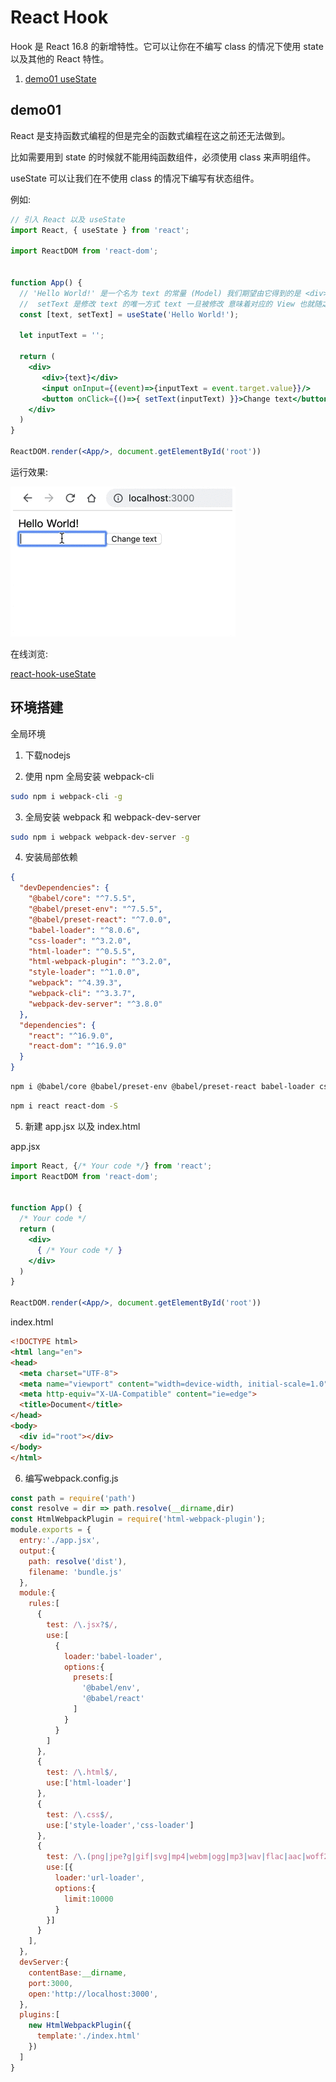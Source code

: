 # React Hook

Hook 是 React 16.8 的新增特性。它可以让你在不编写 class 的情况下使用 state 以及其他的 React 特性。

1. [demo01 useState](#demo01) 

## demo01

React 是支持函数式编程的但是完全的函数式编程在这之前还无法做到。

比如需要用到 state 的时候就不能用纯函数组件，必须使用 class 来声明组件。

useState 可以让我们在不使用 class 的情况下编写有状态组件。

例如:

```jsx
// 引入 React 以及 useState
import React, { useState } from 'react';

import ReactDOM from 'react-dom';


function App() {
  // 'Hello World!' 是一个名为 text 的常量 (Model) 我们期望由它得到的是 <div>Hello World!</div> (View)。
  //  setText 是修改 text 的唯一方式 text 一旦被修改 意味着对应的 View 也就随之变化。
  const [text, setText] = useState('Hello World!');
  
  let inputText = '';

  return (
    <div>
       <div>{text}</div>
       <input onInput={(event)=>{inputText = event.target.value}}/>
       <button onClick={()=>{ setText(inputText) }}>Change text</button>
    </div>
  )
}

ReactDOM.render(<App/>, document.getElementById('root'))
```

运行效果:

![demo01](./images/demo01.gif)

在线浏览:

[react-hook-useState](https://pschina.github.io/react-hook/demo01/)

## 环境搭建

全局环境

1. 下载nodejs

2. 使用 npm 全局安装 webpack-cli 

```bash
sudo npm i webpack-cli -g
```

3. 全局安装 webpack 和 webpack-dev-server

```bash
sudo npm i webpack webpack-dev-server -g
```

4. 安装局部依赖

```json
{
  "devDependencies": {
    "@babel/core": "^7.5.5",
    "@babel/preset-env": "^7.5.5",
    "@babel/preset-react": "^7.0.0",
    "babel-loader": "^8.0.6",
    "css-loader": "^3.2.0",
    "html-loader": "^0.5.5",
    "html-webpack-plugin": "^3.2.0",
    "style-loader": "^1.0.0",
    "webpack": "^4.39.3",
    "webpack-cli": "^3.3.7",
    "webpack-dev-server": "^3.8.0"
  },
  "dependencies": {
    "react": "^16.9.0",
    "react-dom": "^16.9.0"
  }
}
```

```bash
npm i @babel/core @babel/preset-env @babel/preset-react babel-loader css-loader html-webpack-plugin style-loader webpack webpack-cli webpack-dev-server -D
```

```bash
npm i react react-dom -S
```

5. 新建 app.jsx 以及 index.html

app.jsx

```jsx
import React, {/* Your code */} from 'react';
import ReactDOM from 'react-dom';


function App() {
  /* Your code */
  return (
    <div>
      { /* Your code */ }
    </div>
  )
}

ReactDOM.render(<App/>, document.getElementById('root'))
```

index.html

```html
<!DOCTYPE html>
<html lang="en">
<head>
  <meta charset="UTF-8">
  <meta name="viewport" content="width=device-width, initial-scale=1.0">
  <meta http-equiv="X-UA-Compatible" content="ie=edge">
  <title>Document</title>
</head>
<body>
  <div id="root"></div>
</body>
</html>
```


6. 编写webpack.config.js

```js
const path = require('path')
const resolve = dir => path.resolve(__dirname,dir)
const HtmlWebpackPlugin = require('html-webpack-plugin');
module.exports = {
  entry:'./app.jsx',
  output:{
    path: resolve('dist'),
    filename: 'bundle.js'
  },
  module:{
    rules:[
      {
        test: /\.jsx?$/,
        use:[
          {
            loader:'babel-loader',
            options:{
              presets:[
                '@babel/env',
                '@babel/react'
              ]
            }
          }
        ]
      },
      {
        test: /\.html$/,
        use:['html-loader']
      },
      {
        test: /\.css$/,
        use:['style-loader','css-loader']
      },
      {
        test: /\.(png|jpe?g|gif|svg|mp4|webm|ogg|mp3|wav|flac|aac|woff2?|eot|ttf|otf)/,
        use:[{
          loader:'url-loader',
          options:{
            limit:10000
          }
        }]
      }
    ],
  },
  devServer:{
    contentBase:__dirname,
    port:3000,
    open:'http://localhost:3000',
  },
  plugins:[
    new HtmlWebpackPlugin({
      template:'./index.html'
    })
  ]
}
```
